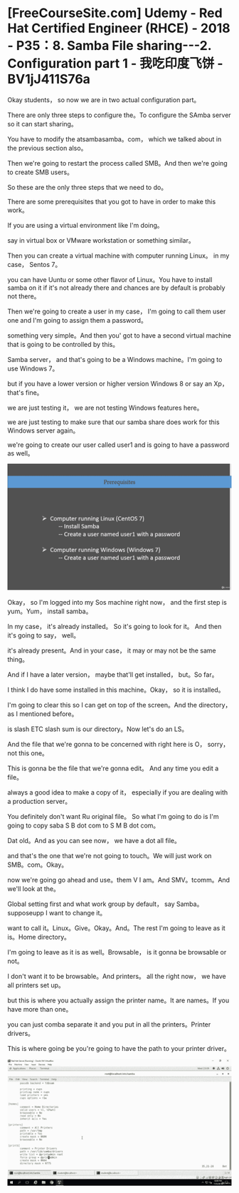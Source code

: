 # [FreeCourseSite.com] Udemy - Red Hat Certified Engineer (RHCE) - 2018 - P35：8. Samba File sharing---2. Configuration part 1 - 我吃印度飞饼 - BV1jJ411S76a

Okay students， so now we are in two actual configuration part。

There are only three steps to configure the。To configure the SAmba server so it can start sharing。

You have to modify the atsambasamba。com， which we talked about in the previous section also。

Then we're going to restart the process called SMB。And then we're going to create SMB users。

 So these are the only three steps that we need to do。

There are some prerequisites that you got to have in order to make this work。

If you are using a virtual environment like I'm doing。

 say in virtual box or VMware workstation or something similar。

Then you can create a virtual machine with computer running Linux。 in my case， Sentos 7。

 you can have Uuntu or some other flavor of Linux。You have to install samba on it if it's not already there and chances are by default is probably not there。

Then we're going to create a user in my case， I'm going to call them user one and I'm going to assign them a password。

 something very simple。And then you' got to have a second virtual machine that is going to be controlled by this。

Samba server， and that's going to be a Windows machine。I'm going to use Windows 7。

 but if you have a lower version or higher version Windows 8 or say an Xp， that's fine。

 we are just testing it， we are not testing Windows features here。

 we are just testing to make sure that our samba share does work for this Windows server again。

 we're going to create our user called user1 and is going to have a password as well。



![](img/b25f9c14ea550fdf9d75ce00a71653a4_1.png)

Okay， so I'm logged into my Sos machine right now， and the first step is yum。Yum， install samba。

 In my case， it's already installed。 So it's going to look for it。 And then it's going to say， well。

 it's already present。And in your case， it may or may not be the same thing。

And if I have a later version， maybe that'll get installed， but。So far。

 I think I do have some installed in this machine。Okay， so it is installed。

I'm going to clear this so I can get on top of the screen。And the directory， as I mentioned before。

 is slash ETC slash sum is our directory。Now let's do an LS。

And the file that we're gonna to be concerned with right here is O， sorry， not this one。

 This is gonna be the file that we're gonna edit。 And any time you edit a file。

 always a good idea to make a copy of it， especially if you are dealing with a production server。

 You definitely don't want Ru original file。 So what I'm going to do is I'm going to copy saba S B dot com to S M B dot com。

Dat old。And as you can see now， we have a dot all file。

 and that's the one that we're not going to touch。We will just work on SMB。com。Okay。

 now we're going go ahead and use。them V I am。And SMV。tcomm。And we'll look at the。

Global setting first and what work group by default， say Samba。 supposeupp I want to change it。

 want to call it。Linux。Give。Okay。And。The rest I'm going to leave as it is。Home directory。

I'm going to leave as it is as well。Browsable， is it gonna be browsable or not。

 I don't want it to be browsable。And printers。 all the right now， we have all printers set up。

 but this is where you actually assign the printer name。It are names。If you have more than one。

 you can just comba separate it and you put in all the printers。Printer drivers。

This is where going be you're going to have the path to your printer driver。



![](img/b25f9c14ea550fdf9d75ce00a71653a4_3.png)